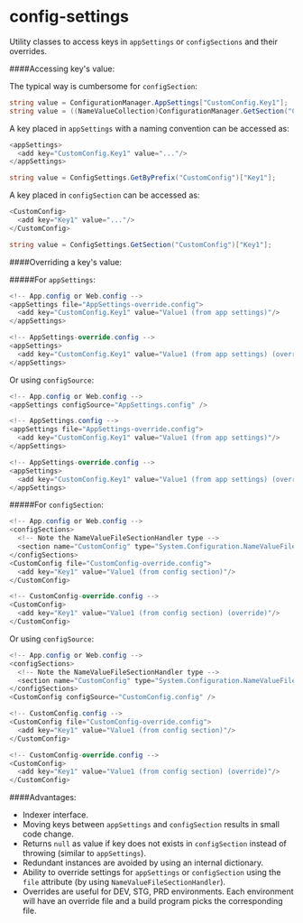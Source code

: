 config-settings
===============
Utility classes to access keys in `appSettings` or `configSections` and their overrides.


####Accessing key's value:

The typical way is cumbersome for `configSection`:

```c#
string value = ConfigurationManager.AppSettings["CustomConfig.Key1"];
string value = ((NameValueCollection)ConfigurationManager.GetSection("CustomConfig"))["Key1"];
```

A key placed in `appSettings` with a naming convention can be accessed as:
```c#
<appSettings>
  <add key="CustomConfig.Key1" value="..."/>
</appSettings>
```
```c#
string value = ConfigSettings.GetByPrefix("CustomConfig")["Key1"];
```

A key placed in `configSection` can be accessed as:
```c#
<CustomConfig>
  <add key="Key1" value="..."/>
</CustomConfig>
```
```c#
string value = ConfigSettings.GetSection("CustomConfig")["Key1"];
```


####Overriding a key's value:

#####For `appSettings`:
```c#
<!-- App.config or Web.config -->
<appSettings file="AppSettings-override.config">
  <add key="CustomConfig.Key1" value="Value1 (from app settings)"/>
</appSettings>
```
```c#
<!-- AppSettings-override.config -->
<appSettings>
  <add key="CustomConfig.Key1" value="Value1 (from app settings) (override)"/>
</appSettings>
```
Or using `configSource`:
```c#
<!-- App.config or Web.config -->
<appSettings configSource="AppSettings.config" />
```
```c#
<!-- AppSettings.config -->
<appSettings file="AppSettings-override.config">
  <add key="CustomConfig.Key1" value="Value1 (from app settings)"/>
</appSettings>
```
```c#
<!-- AppSettings-override.config -->
<appSettings>
  <add key="CustomConfig.Key1" value="Value1 (from app settings) (override)"/>
</appSettings>
```

#####For `configSection`:
```c#
<!-- App.config or Web.config -->
<configSections>
  <!-- Note the NameValueFileSectionHandler type -->
  <section name="CustomConfig" type="System.Configuration.NameValueFileSectionHandler" />
</configSections>
<CustomConfig file="CustomConfig-override.config">
  <add key="Key1" value="Value1 (from config section)"/>
</CustomConfig>
```
```c#
<!-- CustomConfig-override.config -->
<CustomConfig>
  <add key="Key1" value="Value1 (from config section) (override)"/>
</CustomConfig>
```
Or using `configSource`:
```c#
<!-- App.config or Web.config -->
<configSections>
  <!-- Note the NameValueFileSectionHandler type -->
  <section name="CustomConfig" type="System.Configuration.NameValueFileSectionHandler" />
</configSections>
<CustomConfig configSource="CustomConfig.config" />
```
```c#
<!-- CustomConfig.config -->
<CustomConfig file="CustomConfig-override.config">
  <add key="Key1" value="Value1 (from config section)"/>
</CustomConfig>
```
```c#
<!-- CustomConfig-override.config -->
<CustomConfig>
  <add key="Key1" value="Value1 (from config section) (override)"/>
</CustomConfig>
```


####Advantages:

- Indexer interface.
- Moving keys between `appSettings` and `configSection` results in small code change.
- Returns `null` as value if key does not exists in `configSection` instead of throwing (similar to `appSettings`).
- Redundant instances are avoided by using an internal dictionary.
- Ability to override settings for `appSettings` or `configSection` using the `file` attribute (by using `NameValueFileSectionHandler`).
- Overrides are useful for DEV, STG, PRD environments. Each environment will have an override file and a build program picks the corresponding file.
